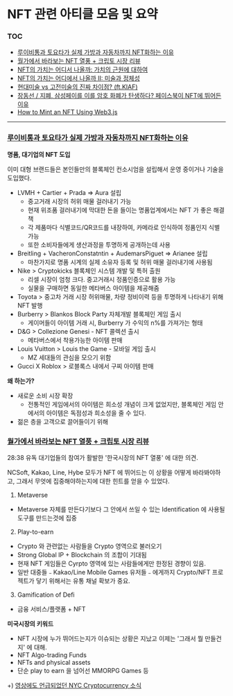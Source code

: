 # NFT 관련 아티클 모음 및 요약

### TOC
- [루이비통과 토요타가 실제 가방과 자동차까지 NFT화하는 이유](https://github.com/HaleyRyu/NFT-Article-Archive#%EB%A3%A8%EC%9D%B4%EB%B9%84%ED%86%B5%EA%B3%BC-%ED%86%A0%EC%9A%94%ED%83%80%EA%B0%80-%EC%8B%A4%EC%A0%9C-%EA%B0%80%EB%B0%A9%EA%B3%BC-%EC%9E%90%EB%8F%99%EC%B0%A8%EA%B9%8C%EC%A7%80-nft%ED%99%94%ED%95%98%EB%8A%94-%EC%9D%B4%EC%9C%A0)
- [월가에서 바라보는 NFT 열풍 + 크립토 시장 리뷰](https://github.com/HaleyRyu/NFT-Article-Archive/blob/main/README.md#%EC%9B%94%EA%B0%80%EC%97%90%EC%84%9C-%EB%B0%94%EB%9D%BC%EB%B3%B4%EB%8A%94-nft-%EC%97%B4%ED%92%8D--%ED%81%AC%EB%A6%BD%ED%86%A0-%EC%8B%9C%EC%9E%A5-%EB%A6%AC%EB%B7%B0)
- [NFT의 가치는 어디서 나올까: 가치의 근원에 대하여]()
- [NFT의 가치는 어디에서 나올까 II: 미술과 정체성]()
- [현대미술 vs 고전미술의 진짜 차이점? (ft.KIAF)]()
- [장동선 / 지폐, 삼성페이를 이를 암호 화폐가 탄생하다? 페이스북이 NFT에 뛰어든 이유]()
- [How to Mint an NFT Using Web3.js]()

---

### [루이비통과 토요타가 실제 가방과 자동차까지 NFT화하는 이유](https://www.youtube.com/watch?v=HSVdSHEtM_I)
**명품, 대기업의 NFT 도입**

이미 대형 브랜드들은 본인들만의 블록체인 컨소시엄을 설립해서 운영 중이거나 기술을 도입했다.

- LVMH + Cartier + Prada ⇒ Aura 설립
    - 중고거래 시장의 허위 매물 걸러내기 가능
    - 현재 위조품 걸러내기에 막대한 돈을 들이는 명품업계에서는 NFT 가 좋은 해결책
    - 각 제품마다 식별코드/QR코드를 내장하여, 카메라로 인식하여 정품인지 식별 가능
    - 또한 소비자들에게 생산과정을 투명하게 공개하는데 사용
- Breitling + VacheronConstatntin + AudemarsPiguet ⇒ Arianee 설립
    - 마찬가지로 명품 시계의 실제 소유자 등록 및 허위 매물 걸러내기에 사용됨
- Nike > Cryptokicks 블록체인 시스템 개발 및 특허 출원
    - 리셀 시장이 엄청 크다. 중고거래시 정품인증으로 활용 가능
    - 실물을 구매하면 동일한 메타버스 아이템을 제공해줌
- Toyota > 중고차 거래 시장 허위매물, 차량 정비이력 등을 투명하게 나타내기 위해 NFT 발행
- Burberry > Blankos Block Party 자체개발 블록체인 게임 출시
    - 게이머들이 아이템 거래 시, Burberry 가 수익의 n%를 가져가는 형태
- D&G > Collezione Genesi - NFT 콜렉션 출시
    - 메타버스에서 착용가능한 아이템 판매
- Louis Vuitton > Louis the Game - 모바일 게임 출시
    - MZ 세대들의 관심을 모으기 위함
- Gucci X Roblox > 로블록스 내에서 구찌 아이템 판매

**왜 하는가?**

- 새로운 소비 시장 확장
    - 전통적인 게임에서의 아이템은 희소성 개념이 크게 없었지만, 블록체인 게임 안에서의 아이템은 독점성과 희소성을 줄 수 있다.
- 젊은 층을 고객으로 끌어들이기 위해

### [월가에서 바라보는 NFT 열풍 + 크립토 시장 리뷰](https://youtu.be/yMo_vIl5tAs?t=1718)
28:38 유독 대기업들의 참여가 활발한 '한국시장의 NFT 열풍' 에 대한 의견.

NCSoft, Kakao, Line, Hybe 모두가 NFT 에 뛰어드는 이 상황을 어떻게 바라봐야하고, 그래서 무엇에 집중해야하는지에 대한 힌트를 얻을 수 있었다.

1. Metaverse
- Metaverse 자체를 만든다기보다 그 안에서 쓰일 수 있는 Identification 에 사용될 도구를 만드는것에 집중

2. Play-to-earn
- Crypto 와 관련없는 사람들을 Crypto 영역으로 불러오기
- Strong Global IP + Blockchain 의 조합이 기대됨
- 현재 NFT 게임들은 Cyrpto 영역에 있는 사람들에게만 한정된 경향이 있음.
- 일반 대중들﹣Kakao/Line Mobile Games 유저들﹣에게까지 Crypto/NFT 프로젝트가 닿기 위해서는 유통 채널 확보가 중요.

3. Gamification of Defi
- 금융 서비스/플랫폼 + NFT

**미국시장의 키워드**
- NFT 시장에 누가 뛰어드는지가 이슈되는 상황은 지났고 이제는 '그래서 뭘 만들건지' 에 대해.
- NFT Algo-trading Funds
- NFTs and physical assets
- 단순 play to earn 을 넘어선 MMORPG Games 등

+) [영상에도 언급되었던 NYC Cryptocurrency 소식](https://www.bloomberg.com/news/articles/2021-11-08/new-york-gets-own-cryptocurrency-after-adams-touts-bitcoin?fbclid=IwAR26NztqykQFXUQO_LKULgVbcc_u7RmxW59-vEQTV9il05TWKA4pExNJ8Rw)

